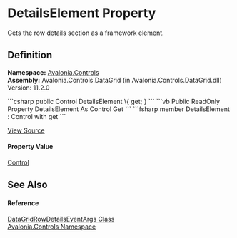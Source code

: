 # DetailsElement Property


Gets the row details section as a framework element.



## Definition
**Namespace:** <a href="N_Avalonia_Controls">Avalonia.Controls</a>  
**Assembly:** Avalonia.Controls.DataGrid (in Avalonia.Controls.DataGrid.dll) Version: 11.2.0

<Tabs groupId="api-code-preview">
<TabItem value="csharp" label="C#">
```csharp
public Control DetailsElement \{ get; }
```
</TabItem>
<TabItem value="vb" label="VB">
```vb
Public ReadOnly Property DetailsElement As Control
	Get
```
</TabItem>
<TabItem value="fsharp" label="F#">
```fsharp
member DetailsElement : Control with get
```
</TabItem>
</Tabs>



<a href="https://github.com/AvaloniaUI/Avalonia/tree/master/src/Avalonia.Controls.DataGrid/EventArgs.cs#L556" title="View the source code">View Source</a>



#### Property Value
<a href="T_Avalonia_Controls_Control">Control</a>

## See Also


#### Reference
<a href="T_Avalonia_Controls_DataGridRowDetailsEventArgs">DataGridRowDetailsEventArgs Class</a>  
<a href="N_Avalonia_Controls">Avalonia.Controls Namespace</a>  
